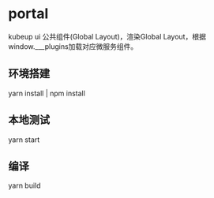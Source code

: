 # portal

kubeup ui 公共组件(Global Layout)，渲染Global Layout，根据window.___plugins加载对应微服务组件。

## 环境搭建
yarn install | npm install

## 本地测试
yarn start

## 编译
yarn build
